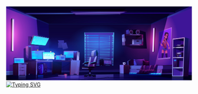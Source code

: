 <a href="https://git.io/typing-svg"><img src="githubphoto1.jpg"><img src="https://readme-typing-svg.herokuapp.com?font=Creepster&pause=1000&center=true&vCenter=true&random=false&width=435&lines=Hi%2C+Dhruv+this+side+%F0%9F%AB%A1;A+tech+enthusiast+and+a+beginner+dev" alt="Typing SVG" /></a>

